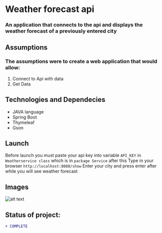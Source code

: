 # Weather forecast api

### An application that connects to the api and displays the weather forecast of a previously entered city

## Assumptions
### The assumptions were to create a web application that would allow:
1. Connect to Api with data
2. Get Data

## Technologies and Dependecies
* JAVA language
* Spring Boot 
* Thymeleaf
* Gson

## Launch
Before launch you must paste your api key into variable ```API_KEY``` in ```Weatherservice class``` which is in  ```package Service``` after this
Type in your browser ```http://localhost:8080/show```
Enter your city and press enter
after while you will see weather forecast

## Images 
![alt text](https://i.imgur.com/1vCwIOb.png)

## Status of project: 
```diff 
+ COMPLETE
```

